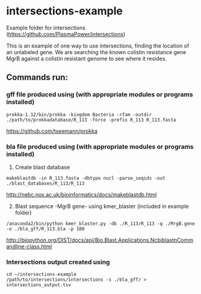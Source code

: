# intersections-example
Example folder for intersections (https://github.com/PlasmaPower/intersections)

This is an example of one way to use intersections, finding the location of an unlabeled gene. We are searching the known colistin 
resistance gene MgrB against a colistin resistant genome to see where it resides.

## Commands run:

### gff file produced using (with appropriate modules or programs installed)

```
prokka-1.12/bin/prokka -kingdom Bacteria -rfam -outdir ./path/to/prokkadatabase/R_113 -force -prefix R_113 R_113.fasta
```
https://github.com/tseemann/prokka

### bla file produced using (with appropriate modules or programs installed)

1. Create blast database
```
makeblastdb -in R_113.fasta -dbtype nucl -parse_seqids -out ./blast_databases/R_113/R_113
```
http://nebc.nox.ac.uk/bioinformatics/docs/makeblastdb.html

2. Blast sequence -MgrB gene- using kmer_blaster (included in example folder)

```
/anaconda2/bin/python kmer_blaster.py -db ./R_113/R_113 -q ./MrgB.gene -o ./bla_gff/R_113.bla -p 100
```
http://biopython.org/DIST/docs/api/Bio.Blast.Applications.NcbiblastnCommandline-class.html

### Intersections output created using

```
cd ~/intersections-example
/path/to/intersections/intersections -s ./bla_gff/ > intersections_output.tsv
```
